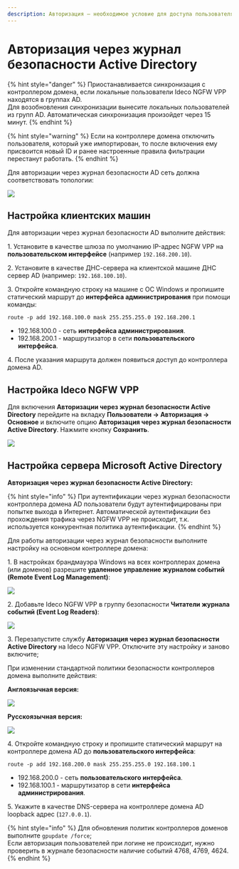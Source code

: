 ```yaml
---
description: Авторизация – необходимое условие для доступа пользователя в сеть Интернет. Для работы в пределах локальной сети авторизация не требуется.
---
```


# Авторизация через журнал безопасности Active Directory

{% hint style="danger" %}
Приостанавливается синхронизация с контроллером домена, если локальные пользователи Ideco NGFW VPP находятся в группах AD. \
Для возобновления синхронизации вынесите локальных пользователей из групп AD. Автоматическая синхронизация произойдет через 15 минут.
{% endhint %}

{% hint style="warning" %}
Если на контроллере домена отключить пользователя, который уже импортирован, то после включения ему присвоится новый ID и ранее настроенные правила фильтрации перестанут работать.
{% endhint %}

Для авторизации через журнал безопасности AD сеть должна соответствовать топологии:

![](../../../.gitbook/assets/ad-auth-logs6.png)

## Настройка клиентских машин

Для авторизации через журнал безопасности AD выполните действия:

1\. Установите в качестве шлюза по умолчанию IP-адрес NGFW VPP на **пользовательском интерфейсе** (например `192.168.200.10`).

2\. Установите в качестве ДНС-сервера на клиентской машине ДНС сервер AD (например: `192.168.100.10`).

3\. Откройте командную строку на машине с OC Windows и пропишите статический маршрут до **интерфейса администрирования** при помощи команды:
```
route -p add 192.168.100.0 mask 255.255.255.0 192.168.200.1
```
* 192.168.100.0 - сеть **интерфейса администрирования**.
* 192.168.200.1 - маршрутизатор в сети **пользовательского интерфейса**.

4\. После указания маршрута должен появиться доступ до контроллера домена AD.

## Настройка Ideco NGFW VPP 

Для включения **Авторизации через журнал безопасности Active Directory** перейдите на вкладку **Пользователи -> Авторизация -> Основное** и включите опцию **Авторизация через журнал безопасности Active Directory**. Нажмите кнопку **Сохранить**.

![](../../../.gitbook/assets/ad-auth-logs1.png)


## Настройка сервера Microsoft Active Directory

**Авторизация через журнал безопасности Active Directory:**

{% hint style="info" %}
При аутентификации через журнал безопасности контроллера домена AD пользователи будут аутентифицированы при попытке выхода в Интернет. Автоматической аутентификации без прохождения трафика через NGFW VPP не происходит, т.к. используется конкурентная политика аутентификации.
{% endhint %}

Для работы авторизации через журнал безопасности выполните настройку на основном контроллере домена:

1\. В настройках брандмауэра Windows на всех контроллерах домена (или доменов) разрешите **удаленное управление журналом событий (Remote Event Log Management)**:

![](../../../.gitbook/assets/ad-auth-logs2.png)

2\. Добавьте Ideco NGFW VPP в группу безопасности **Читатели журнала событий (Event Log Readers)**:

![](../../../.gitbook/assets/ad-auth-logs3.png)

3\. Перезапустите службу **Авторизация через журнал безопасности Active Directory** на Ideco NGFW VPP. Отключите эту настройку и заново включите;

При изменении стандартной политики безопасности контроллеров домена выполните действия:

**Англоязычная версия:**

![](../../../.gitbook/assets/ad-auth-logs4.gif)

**Русскоязычная версия:**

![](../../../.gitbook/assets/ad-auth-logs5.gif)

4\. Откройте командную строку и пропишите статический маршрут на контроллере домена AD до **пользовательского интерфейса**:
```
route -p add 192.168.200.0 mask 255.255.255.0 192.168.100.1
```
* 192.168.200.0 - сеть **пользовательского интерфейса**.
* 192.168.100.1 - маршрутизатор в сети **интерфейса администрирования**.

5\. Укажите в качестве DNS-сервера на контроллере домена AD loopback адрес (`127.0.0.1`).

{% hint style="info" %}
Для обновления политик контроллеров доменов выполните `gpupdate /force`;\
Если авторизация пользователей при логине не происходит, нужно проверить в журнале безопасности наличие событий 4768, 4769, 4624.
{% endhint %}